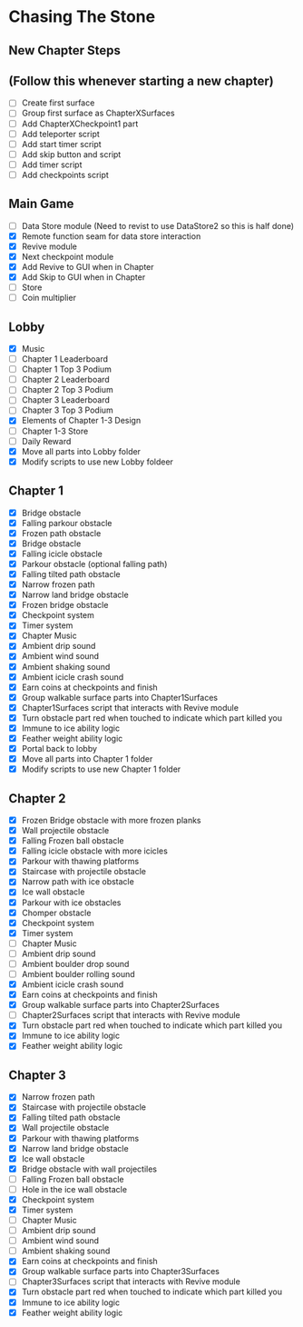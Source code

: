 # Chasing The Stone

## New Chapter Steps
## (Follow this whenever starting a new chapter)
- [ ] Create first surface
- [ ] Group first surface as ChapterXSurfaces
- [ ] Add ChapterXCheckpoint1 part
- [ ] Add teleporter script
- [ ] Add start timer script
- [ ] Add skip button and script
- [ ] Add timer script
- [ ] Add checkpoints script

## Main Game
- [ ] Data Store module (Need to revist to use DataStore2 so this is half done)
- [x] Remote function seam for data store interaction
- [x] Revive module
- [x] Next checkpoint module
- [x] Add Revive to GUI when in Chapter
- [x] Add Skip to GUI when in Chapter
- [ ] Store
- [ ] Coin multiplier 

## Lobby
- [x] Music
- [ ] Chapter 1 Leaderboard 
- [ ] Chapter 1 Top 3 Podium
- [ ] Chapter 2 Leaderboard
- [ ] Chapter 2 Top 3 Podium
- [ ] Chapter 3 Leaderboard
- [ ] Chapter 3 Top 3 Podium
- [x] Elements of Chapter 1-3 Design
- [ ] Chapter 1-3 Store
- [ ] Daily Reward
- [x] Move all parts into Lobby folder
- [x] Modify scripts to use new Lobby foldeer

## Chapter 1
- [x] Bridge obstacle 
- [x] Falling parkour obstacle
- [x] Frozen path obstacle
- [x] Bridge obstacle
- [x] Falling icicle obstacle
- [x] Parkour obstacle (optional falling path)
- [x] Falling tilted path obstacle 
- [x] Narrow frozen path
- [x] Narrow land bridge obstacle 
- [x] Frozen bridge obstacle
- [x] Checkpoint system
- [x] Timer system
- [x] Chapter Music
- [x] Ambient drip sound
- [x] Ambient wind sound
- [x] Ambient shaking sound
- [x] Ambient icicle crash sound
- [x] Earn coins at checkpoints and finish
- [x] Group walkable surface parts into Chapter1Surfaces
- [x] Chapter1Surfaces script that interacts with Revive module
- [x] Turn obstacle part red when touched to indicate which part killed you
- [x] Immune to ice ability logic
- [x] Feather weight ability logic
- [x] Portal back to lobby
- [x] Move all parts into Chapter 1 folder
- [x] Modify scripts to use new Chapter 1 folder

## Chapter 2
- [x] Frozen Bridge obstacle with more frozen planks
- [x] Wall projectile obstacle
- [x] Falling Frozen ball obstacle
- [x] Falling icicle obstacle with more icicles
- [x] Parkour with thawing platforms
- [x] Staircase with projectile obstacle
- [x] Narrow path with ice obstacle
- [x] Ice wall obstacle
- [x] Parkour with ice obstacles
- [x] Chomper obstacle
- [x] Checkpoint system
- [x] Timer system
- [ ] Chapter Music
- [ ] Ambient drip sound
- [ ] Ambient boulder drop sound
- [ ] Ambient boulder rolling sound
- [x] Ambient icicle crash sound
- [x] Earn coins at checkpoints and finish
- [x] Group walkable surface parts into Chapter2Surfaces
- [ ] Chapter2Surfaces script that interacts with Revive module
- [x] Turn obstacle part red when touched to indicate which part killed you
- [x] Immune to ice ability logic
- [x] Feather weight ability logic

## Chapter 3
- [x] Narrow frozen path
- [x] Staircase with projectile obstacle
- [x] Falling tilted path obstacle
- [x] Wall projectile obstacle
- [x] Parkour with thawing platforms
- [x] Narrow land bridge obstacle
- [x] Ice wall obstacle
- [x] Bridge obstacle with wall projectiles
- [ ] Falling Frozen ball obstacle
- [ ] Hole in the ice wall obstacle 
- [x] Checkpoint system
- [x] Timer system
- [ ] Chapter Music
- [ ] Ambient drip sound
- [ ] Ambient wind sound
- [ ] Ambient shaking sound
- [x] Earn coins at checkpoints and finish
- [x] Group walkable surface parts into Chapter3Surfaces
- [ ] Chapter3Surfaces script that interacts with Revive module
- [x] Turn obstacle part red when touched to indicate which part killed you
- [x] Immune to ice ability logic
- [x] Feather weight ability logic
